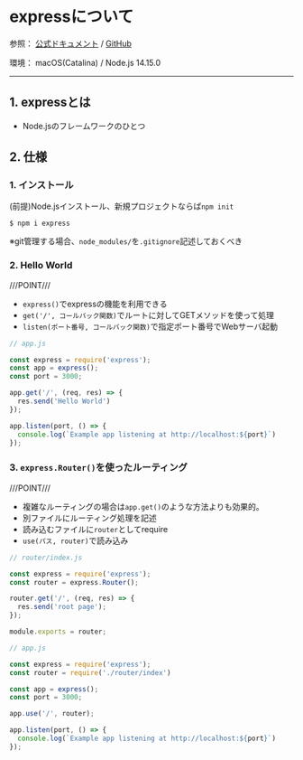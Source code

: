 # expressについて

参照：
[公式ドキュメント](https://expressjs.com) / 
[GitHub](https://github.com/expressjs/express)

環境：
macOS(Catalina) / Node.js 14.15.0

---
## 1. expressとは
- Node.jsのフレームワークのひとつ

## 2. 仕様

### 1. インストール

(前提)Node.jsインストール、新規プロジェクトならば`npm init`
```
$ npm i express
```
※git管理する場合、`node_modules/`を`.gitignore`記述しておくべき

### 2. Hello World

///POINT///
  - `express()`でexpressの機能を利用できる
  - `get('/', コールバック関数)`でルートに対してGETメソッドを使って処理
  - `listen(ポート番号, コールバック関数)`で指定ポート番号でWebサーバ起動

```JavaScript
// app.js

const express = require('express');
const app = express();
const port = 3000;

app.get('/', (req, res) => {
  res.send('Hello World')
});

app.listen(port, () => {
  console.log(`Example app listening at http://localhost:${port}`)
});
```

### 3. `express.Router()`を使ったルーティング

///POINT///
  - 複雑なルーティングの場合は`app.get()`のような方法よりも効果的。
  - 別ファイルにルーティング処理を記述
  - 読み込むファイルに`router`としてrequire
  - `use(パス, router)`で読み込み

```JavaScript
// router/index.js

const express = require('express');
const router = express.Router();

router.get('/', (req, res) => {
  res.send('root page');
});

module.exports = router;
```

```JavaScript
// app.js

const express = require('express');
const router = require('./router/index')

const app = express();
const port = 3000;

app.use('/', router);

app.listen(port, () => {
  console.log(`Example app listening at http://localhost:${port}`)
});
```